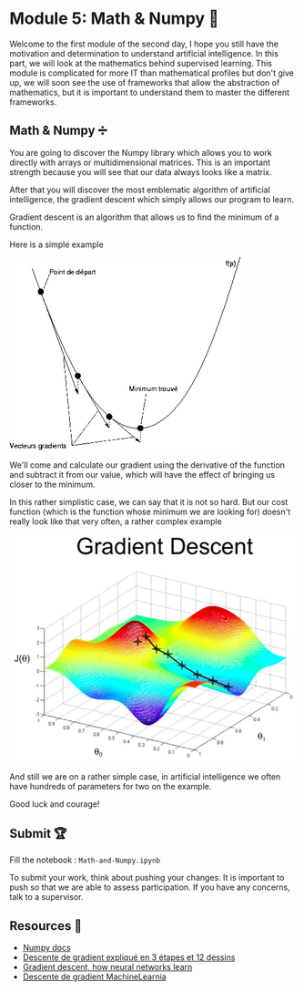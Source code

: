 # Module 5: Math & Numpy :pencil:

Welcome to the first module of the second day, I hope you still have the motivation and determination to understand artificial intelligence. In this part, we will look at the mathematics behind supervised learning. This module is complicated for more IT than mathematical profiles but don't give up, we will soon see the use of frameworks that allow the abstraction of mathematics, but it is important to understand them to master the different frameworks.

## Math & Numpy :heavy_division_sign:

You are going to discover the Numpy library which allows you to work directly with arrays or multidimensional matrices. This is an important strength because you will see that our data always looks like a matrix.

After that you will discover the most emblematic algorithm of artificial intelligence, the gradient descent which simply allows our program to learn.

Gradient descent is an algorithm that allows us to find the minimum of a function.

Here is a simple example

![easy_gradient_descent](./images/easy_gradient.png)

We'll come and calculate our gradient using the derivative of the function and subtract it from our value, which will have the effect of bringing us closer to the minimum.

In this rather simplistic case, we can say that it is not so hard. But our cost function (which is the function whose minimum we are looking for) doesn't really look like that very often, a rather complex example

![easy_gradient_descent](./images/hard_gradient.jpg)

And still we are on a rather simple case, in artificial intelligence we often have hundreds of parameters for two on the example.

Good luck and courage!


## Submit :trophy:

Fill the notebook : ``Math-and-Numpy.ipynb``

To submit your work, think about pushing your changes. It is important to push so that we are able to assess participation.
If you have any concerns, talk to a supervisor.

## Resources :book:

 - [Numpy docs](https://numpy.org/doc/)
 - [Descente de gradient expliqué en 3 étapes et 12 dessins](https://www.charlesbordet.com/fr/gradient-descent/#ensuite)
 - [Gradient descent, how neural networks learn](https://www.youtube.com/watch?v=IHZwWFHWa-w)
 - [Descente de gradient MachineLearnia](https://www.youtube.com/watch?v=rcl_YRyoLIY)